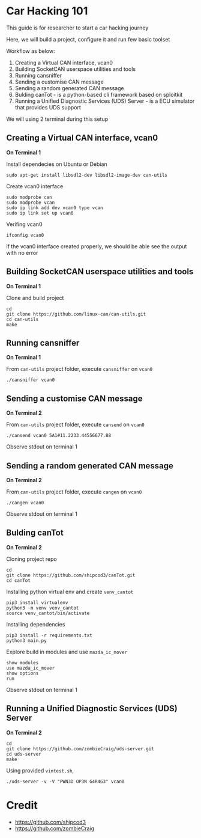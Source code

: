 # Car Hacking 101
This guide is for researcher to start a car hacking journey

Here, we will build a project, configure it and run few basic toolset

Workflow as below:

1. Creating a Virtual CAN interface, vcan0
2. Building SocketCAN userspace utilities and tools
3. Running cansniffer
4. Sending a customise CAN message
5. Sending a random generated CAN message
6. Bulding canTot - is a python-based cli framework based on sploitkit
7. Running a Unified Diagnostic Services (UDS) Server - is a ECU simulator that provides UDS support

We will using 2 terminal during this setup

## Creating a Virtual CAN interface, vcan0

**On Terminal 1**

Install dependecies on Ubuntu or Debian
```shell
sudo apt-get install libsdl2-dev libsdl2-image-dev can-utils  
```

Create vcan0 interface

```shell
sudo modprobe can
sudo modprobe vcan
sudo ip link add dev vcan0 type vcan
sudo ip link set up vcan0
```

Verifing vcan0

```shell
ifconfig vcan0 
```

if the vcan0 interface created properly, we should be able see the output with no error

## Building SocketCAN userspace utilities and tools

**On Terminal 1**

Clone and build project

```shell
cd
git clone https://github.com/linux-can/can-utils.git
cd can-utils
make
```

## Running cansniffer

**On Terminal 1**

From `can-utils` project folder, execute `cansniffer` on `vcan0`
```shell
./cansniffer vcan0
```

## Sending a customise CAN message

**On Terminal 2**

From `can-utils` project folder, execute `cansend` on `vcan0`
```shell
./cansend vcan0 5A1#11.2233.44556677.88
```

Observe stdout on terminal 1

## Sending a random generated CAN message

**On Terminal 2**

From `can-utils` project folder, execute `cangen` on `vcan0`
```shell
./cangen vcan0
```

Observe stdout on terminal 1

## Bulding canTot

**On Terminal 2**

Cloning project repo
```shell
cd 
git clone https://github.com/shipcod3/canTot.git
cd canTot
```

Installing python virtual env and create `venv_cantot`
```shell
pip3 install virtualenv
python3 -m venv venv_cantot
source venv_cantot/bin/activate
```

Installing dependencies
```shell
pip3 install -r requirements.txt
python3 main.py 
```

Explore build in modules and use `mazda_ic_mover`

```shell
show modules
use mazda_ic_mover
show options
run
```

Observe stdout on terminal 1

## Running a Unified Diagnostic Services (UDS) Server

**On Terminal 2**

```shell
cd
git clone https://github.com/zombieCraig/uds-server.git
cd uds-server
make
```

Using provided `vintest.sh`,

```shell
./uds-server -v -V "PWN3D OP3N G4R4G3" vcan0
```

# Credit
* https://github.com/shipcod3
* https://github.com/zombieCraig
